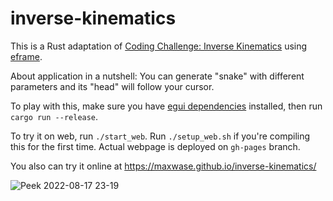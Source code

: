 # inverse-kinematics

This is a Rust adaptation of [Coding Challenge: Inverse Kinematics](https://youtu.be/hbgDqyy8bIw)
using [eframe](https://crates.io/crates/eframe).

About application in a nutshell: You can generate "snake" with different parameters and its "head"
will follow your cursor.

To play with this, make sure you have [egui dependencies](https://github.com/maxwase/egui#demo)
installed, then run `cargo run --release`.

To try it on web, run `./start_web`. Run `./setup_web.sh` if you're compiling this for the first time.
Actual webpage is deployed on `gh-pages` branch.

You also can try it online at https://maxwase.github.io/inverse-kinematics/

![Peek 2022-08-17 23-19](https://user-images.githubusercontent.com/23321756/185235570-f974e7a1-fb7c-4719-80bb-fe0d90d090a8.gif)
